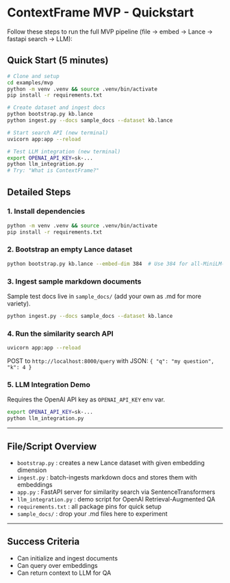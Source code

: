 # ContextFrame MVP - Quickstart

Follow these steps to run the full MVP pipeline (file → embed → Lance → fastapi search → LLM):

## Quick Start (5 minutes)

```bash
# Clone and setup
cd examples/mvp
python -m venv .venv && source .venv/bin/activate
pip install -r requirements.txt

# Create dataset and ingest docs
python bootstrap.py kb.lance
python ingest.py --docs sample_docs --dataset kb.lance

# Start search API (new terminal)
uvicorn app:app --reload

# Test LLM integration (new terminal)
export OPENAI_API_KEY=sk-...
python llm_integration.py
# Try: "What is ContextFrame?"
```

## Detailed Steps

### 1. Install dependencies

```bash
python -m venv .venv && source .venv/bin/activate
pip install -r requirements.txt
```

### 2. Bootstrap an empty Lance dataset

```bash
python bootstrap.py kb.lance --embed-dim 384  # Use 384 for all-MiniLM-L6-v2
```

### 3. Ingest sample markdown documents
Sample test docs live in `sample_docs/` (add your own as .md for more variety).

```bash
python ingest.py --docs sample_docs --dataset kb.lance
```

### 4. Run the similarity search API

```bash
uvicorn app:app --reload
```
POST to `http://localhost:8000/query` with JSON: `{ "q": "my question", "k": 4 }`

### 5. LLM Integration Demo

Requires the OpenAI API key as `OPENAI_API_KEY` env var.

```bash
export OPENAI_API_KEY=sk-...
python llm_integration.py
```

---

## File/Script Overview
- `bootstrap.py` : creates a new Lance dataset with given embedding dimension
- `ingest.py`    : batch-ingests markdown docs and stores them with embeddings
- `app.py`       : FastAPI server for similarity search via SentenceTransformers
- `llm_integration.py` : demo script for OpenAI Retrieval-Augmented QA
- `requirements.txt`   : all package pins for quick setup
- `sample_docs/`       : drop your .md files here to experiment

---

## Success Criteria
- Can initialize and ingest documents
- Can query over embeddings
- Can return context to LLM for QA
